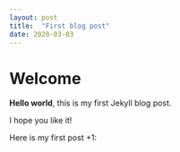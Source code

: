 ```yaml
---
layout: post
title:  "First blog post"
date: 2020-03-03
---
```


# Welcome

**Hello world**, this is my first Jekyll blog post.

I hope you like it!

Here is my first post +1:
